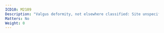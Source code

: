 ```yaml
---
ICD10: M2109
Description: "Valgus deformity, not elsewhere classified: Site unspecified"
Matters: No
Weight: 0
---
```


